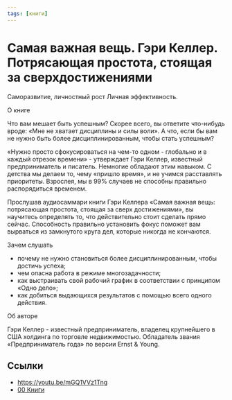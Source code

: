 ```yaml
---
tags: [книги]
---
```

# Самая важная вещь. Гэри Келлер. Потрясающая простота, стоящая за сверхдостижениями

Саморазвитие, личностный рост Личная эффективность.

О книге

Что вам мешает быть успешным? Скорее всего, вы ответите что-нибудь вроде: «Мне не хватает дисциплины и силы воли». А что, если бы вам не нужно быть более дисциплинированным, чтобы стать успешным?

«Нужно просто сфокусироваться на чем-то одном - глобально и в каждый отрезок времени» - утверждает Гэри Келлер, известный предприниматель и писатель. Немногие обладают этим навыком. С детства мы делаем то, чему «пришло время», и не учимся расставлять приоритеты. Взрослея, мы в 99% случаев не способны правильно распорядиться временем.

Прослушав аудиосаммари книги Гэри Келлера «Самая важная вещь: потрясающая простота, стоящая за сверх достижениями», вы научитесь определять то, что действительно стоит сделать прямо сейчас. Способность правильно установить фокус поможет вам вырваться из замкнутого круга дел, которые никогда не кончаются.

Зачем слушать

- почему не нужно становиться более дисциплинированным, чтобы достичь успеха;
- чем опасна работа в режиме многозадачности;
- как выстраивать свой рабочий график в соответствии с принципом «Одно дело»;
- как добиться выдающихся результатов с помощью всего одного действия.

Об авторе

Гэри Келлер - известный предприниматель, владелец крупнейшего в США холдинга по торговле недвижимостью. Обладатель звания «Предприниматель года» по версии Ernst & Young.

## Ссылки

- <https://youtu.be/mGQ1VVz1Tng>
- [00 Книги](00%20%D0%9A%D0%BD%D0%B8%D0%B3%D0%B8.md)
